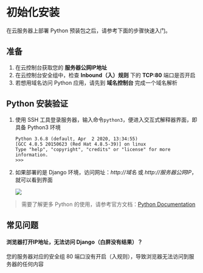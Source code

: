 # 初始化安装

在云服务器上部署 Python 预装包之后，请参考下面的步骤快速入门。

## 准备

1. 在云控制台获取您的 **服务器公网IP地址** 
2. 在云控制台安全组中，检查 **Inbound（入）规则** 下的 **TCP:80** 端口是否开启
3. 若想用域名访问 Python 应用，请先到 **域名控制台** 完成一个域名解析

## Python 安装验证

1. 使用 SSH 工具登录服务器，输入命令`python3`，便进入交互式解释器界面，即具备 Python3 环境
   ```
   Python 3.6.8 (default, Apr  2 2020, 13:34:55)
   [GCC 4.8.5 20150623 (Red Hat 4.8.5-39)] on linux
   Type "help", "copyright", "credits" or "license" for more information.
   >>>
   ```

2. 如果部署的是 Django 环境，访问网址：*http://域名* 或 *http://服务器公网IP*，就可以看到界面

   ![](https://libs.websoft9.com/Websoft9/DocsPicture/zh/python/django-installss-websoft9.png)

> 需要了解更多 Python 的使用，请参考官方文档：[Python Documentation](https://docs.python.org/zh-cn/3/)

## 常见问题

#### 浏览器打开IP地址，无法访问 Django（白屏没有结果）？

您的服务器对应的安全组 80 端口没有开启（入规则），导致浏览器无法访问到服务器的任何内容